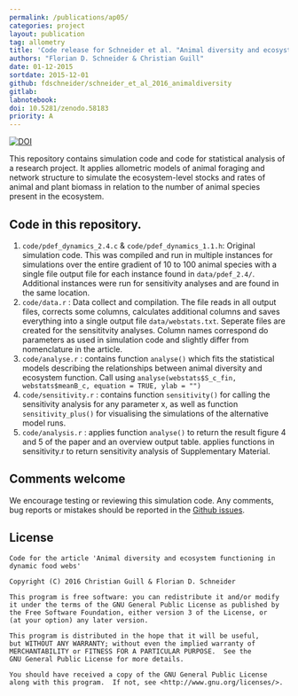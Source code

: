 ```yaml
---
permalink: /publications/ap05/
categories: project
layout: publication
tag: allometry
title: 'Code release for Schneider et al. "Animal diversity and ecosystem functioning in dynamic food webs" '
authors: "Florian D. Schneider & Christian Guill"
date: 01-12-2015
sortdate: 2015-12-01
github: fdschneider/schneider_et_al_2016_animaldiversity
gitlab:
labnotebook:
doi: 10.5281/zenodo.58183
priority: A
---
```


[![DOI](https://zenodo.org/badge/doi/10.5281/zenodo.58183.svg)](http://dx.doi.org/10.5281/zenodo.58183)

This repository contains simulation code and code for statistical analysis of a research project. It applies allometric models of animal foraging and network structure to simulate the ecosystem-level stocks and rates of animal and plant biomass in relation to the number of animal species present in the ecosystem.

## Code in this repository.

1. `code/pdef_dynamics_2.4.c` & `code/pdef_dynamics_1.1.h`: Original simulation code. This was compiled and run in multiple instances for simulations over the entire gradient of 10 to 100 animal species with a single file output file for each instance found in `data/pdef_2.4/`. Additional instances were run for sensitivity analyses and are found in the same location.
2. `code/data.r` : Data collect and compilation. The file reads in all output files, corrects some columns, calculates additional columns and saves everything into a single output file `data/webstats.txt`. Seperate files are created for the sensititvity analyses. Column names correspond do parameters as used in simulation code and slightly differ from nomenclature in the article.
3. `code/analyse.r` : contains function `analyse()` which fits the statistical models describing the relationships between animal diversity and ecosystem function. Call using `analyse(webstats$S_c_fin, webstats$meanB_c, equation = TRUE, ylab = "")`
4. `code/sensitivity.r` : contains function `sensitivity()` for calling the sensitivity analysis for any parameter x, as well as function `sensitivity_plus()` for visualising the simulations of the alternative model runs.
4. `code/analysis.r` : applies function `analyse()` to return the result figure 4 and 5 of the paper and an overview output table. applies functions in sensitivity.r to return sensitivity analysis of Supplementary Material.

## Comments welcome

We encourage testing or reviewing this simulation code. Any comments, bug reports or mistakes should be reported in the [Github issues](https://github.com/fdschneider/schneider_et_al_2016_animaldiversity/issues).

## License

    Code for the article 'Animal diversity and ecosystem functioning in dynamic food webs'

    Copyright (C) 2016 Christian Guill & Florian D. Schneider

    This program is free software: you can redistribute it and/or modify
    it under the terms of the GNU General Public License as published by
    the Free Software Foundation, either version 3 of the License, or
    (at your option) any later version.

    This program is distributed in the hope that it will be useful,
    but WITHOUT ANY WARRANTY; without even the implied warranty of
    MERCHANTABILITY or FITNESS FOR A PARTICULAR PURPOSE.  See the
    GNU General Public License for more details.

    You should have received a copy of the GNU General Public License
    along with this program.  If not, see <http://www.gnu.org/licenses/>.

